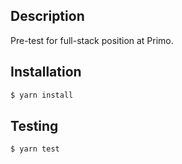 ## Description

Pre-test for full-stack position at Primo.

## Installation

```bash
$ yarn install
```

## Testing

```bash
$ yarn test
```
